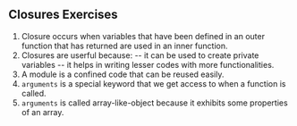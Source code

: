 ## Closures Exercises

1. Closure occurs when variables that have been defined in an outer function that has returned are used in an inner function.
2. Closures are userful because:
    -- it can be used to create private variables
    -- it helps in writing lesser codes with more functionalities.
3. A module is a confined code that can be reused easily.
4. `arguments` is a special keyword that we get access to when a function is called.
5. `arguments` is called array-like-object because it exhibits some properties of an array.
